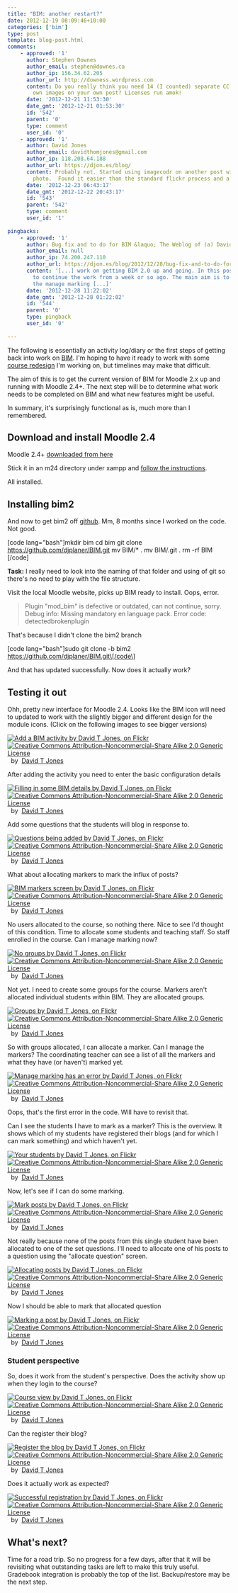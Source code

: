```yaml
---
title: "BIM: another restart?"
date: 2012-12-19 08:09:46+10:00
categories: ['bim']
type: post
template: blog-post.html
comments:
    - approved: '1'
      author: Stephen Downes
      author_email: stephen@downes.ca
      author_ip: 156.34.62.205
      author_url: http://downess.wordpress.com
      content: Do you really think you need 14 (I counted) separate CC licenses for your
        own images on your own post? Licenses run amok!
      date: '2012-12-21 11:53:30'
      date_gmt: '2012-12-21 01:53:30'
      id: '542'
      parent: '0'
      type: comment
      user_id: '0'
    - approved: '1'
      author: David Jones
      author_email: davidthomjones@gmail.com
      author_ip: 118.208.64.188
      author_url: https://djon.es/blog/
      content: Probably not. Started using imagecodr on another post with someone else's
        photo.  Found it easier than the standard flickr process and a bad habit formed.
      date: '2012-12-23 06:43:17'
      date_gmt: '2012-12-22 20:43:17'
      id: '543'
      parent: '542'
      type: comment
      user_id: '1'
    
pingbacks:
    - approved: '1'
      author: Bug fix and to do for BIM &laquo; The Weblog of (a) David Jones
      author_email: null
      author_ip: 74.200.247.110
      author_url: https://djon.es/blog/2012/12/28/bug-fix-and-to-do-for-bim/
      content: '[...] work on getting BIM 2.0 up and going. In this post I&#8217;m trying
        to continue the work from a week or so ago. The main aim is to fix a bug with
        the manage marking [...]'
      date: '2012-12-28 11:22:02'
      date_gmt: '2012-12-28 01:22:02'
      id: '544'
      parent: '0'
      type: pingback
      user_id: '0'
    
---
```

The following is essentially an activity log/diary or the first steps of getting back into work on [BIM](/blog2/research/bam-blog-aggregation-management/). I'm hoping to have it ready to work with some [course redesign](/blog2/2012/12/14/4668/) I'm working on, but timelines may make that difficult.

The aim of this is to get the current version of BIM for Moodle 2.x up and running with Moodle 2.4+. The next step will be to determine what work needs to be completed on BIM and what new features might be useful.

In summary, it's surprisingly functional as is, much more than I remembered.

## Download and install Moodle 2.4

Moodle 2.4+ [downloaded from here](http://download.moodle.org/)

Stick it in an m24 directory under xampp and [follow the instructions](http://docs.moodle.org/24/en/Installing_Moodle).

All installed.

## Installing bim2

And now to get bim2 off [github](https://github.com/djplaner/BIM/tree/bim2). Mm, 8 months since I worked on the code. Not good.

\[code lang="bash"\]mkdir bim cd bim git clone https://github.com/djplaner/BIM.git mv BIM/\* . mv BIM/.git . rm -rf BIM \[/code\]

**Task:** I really need to look into the naming of that folder and using of git so there's no need to play with the file structure.

Visit the local Moodle website, picks up BIM ready to install. Oops, error.

> Plugin "mod\_bim" is defective or outdated, can not continue, sorry.  
> Debug info: Missing mandatory en language pack. Error code: detectedbrokenplugin

That's because I didn't clone the bim2 branch

\[code lang="bash"\]sudo git clone -b bim2 https://github.com/djplaner/BIM.git\[/code\]

And that has updated successfully. Now does it actually work?

## Testing it out

Ohh, pretty new interface for Moodle 2.4. Looks like the BIM icon will need to updated to work with the slightly bigger and different design for the module icons. (Click on the following images to see bigger versions)

[![Add a BIM activity by David T Jones, on Flickr](http://farm9.static.flickr.com/8352/8284658119_07c5bc4fb9_m.jpg "Add a BIM activity by David T Jones, on Flickr")](http://www.flickr.com/photos/david_jones/8284658119/)  
[![Creative Commons Attribution-Noncommercial-Share Alike 2.0 Generic License](http://i.creativecommons.org/l/by-nc-sa/2.0/80x15.png "Creative Commons Attribution-Noncommercial-Share Alike 2.0 Generic License")](http://creativecommons.org/licenses/by-nc-sa/2.0/)  by  [David T Jones](http://www.flickr.com/people/david_jones/) [](http://www.imagecodr.org/)

After adding the activity you need to enter the basic configuration details

[![Filling in some BIM details by David T Jones, on Flickr](http://farm9.static.flickr.com/8083/8285717244_1392ba8f41_m.jpg "Filling in some BIM details by David T Jones, on Flickr")](http://www.flickr.com/photos/david_jones/8285717244/)  
[![Creative Commons Attribution-Noncommercial-Share Alike 2.0 Generic License](http://i.creativecommons.org/l/by-nc-sa/2.0/80x15.png "Creative Commons Attribution-Noncommercial-Share Alike 2.0 Generic License")](http://creativecommons.org/licenses/by-nc-sa/2.0/)  by  [David T Jones](http://www.flickr.com/people/david_jones/) [](http://www.imagecodr.org/)

Add some questions that the students will blog in response to.

[![Questions being added by David T Jones, on Flickr](http://farm9.static.flickr.com/8077/8284657421_127c73e260_m.jpg "Questions being added by David T Jones, on Flickr")](http://www.flickr.com/photos/david_jones/8284657421/)  
[![Creative Commons Attribution-Noncommercial-Share Alike 2.0 Generic License](http://i.creativecommons.org/l/by-nc-sa/2.0/80x15.png "Creative Commons Attribution-Noncommercial-Share Alike 2.0 Generic License")](http://creativecommons.org/licenses/by-nc-sa/2.0/)  by  [David T Jones](http://www.flickr.com/people/david_jones/) [](http://www.imagecodr.org/)

What about allocating markers to mark the influx of posts?

[![BIM markers screen by David T Jones, on Flickr](http://farm9.static.flickr.com/8198/8284657843_49f2103fe8_m.jpg "BIM markers screen by David T Jones, on Flickr")](http://www.flickr.com/photos/david_jones/8284657843/)  
[![Creative Commons Attribution-Noncommercial-Share Alike 2.0 Generic License](http://i.creativecommons.org/l/by-nc-sa/2.0/80x15.png "Creative Commons Attribution-Noncommercial-Share Alike 2.0 Generic License")](http://creativecommons.org/licenses/by-nc-sa/2.0/)  by  [David T Jones](http://www.flickr.com/people/david_jones/) [](http://www.imagecodr.org/)

No users allocated to the course, so nothing there. Nice to see I'd thought of this condition. Time to allocate some students and teaching staff. So staff enrolled in the course. Can I manage marking now?

[![No groups by David T Jones, on Flickr](http://farm9.static.flickr.com/8063/8285798776_d940cacfab_m.jpg "No groups by David T Jones, on Flickr")](http://www.flickr.com/photos/david_jones/8285798776/)  
[![Creative Commons Attribution-Noncommercial-Share Alike 2.0 Generic License](http://i.creativecommons.org/l/by-nc-sa/2.0/80x15.png "Creative Commons Attribution-Noncommercial-Share Alike 2.0 Generic License")](http://creativecommons.org/licenses/by-nc-sa/2.0/)  by  [David T Jones](http://www.flickr.com/people/david_jones/) [](http://www.imagecodr.org/)

Not yet. I need to create some groups for the course. Markers aren't allocated individual students within BIM. They are allocated groups.

[![Groups by David T Jones, on Flickr](http://farm9.static.flickr.com/8065/8285799732_758277e547_m.jpg "Groups by David T Jones, on Flickr")](http://www.flickr.com/photos/david_jones/8285799732/)  
[![Creative Commons Attribution-Noncommercial-Share Alike 2.0 Generic License](http://i.creativecommons.org/l/by-nc-sa/2.0/80x15.png "Creative Commons Attribution-Noncommercial-Share Alike 2.0 Generic License")](http://creativecommons.org/licenses/by-nc-sa/2.0/)  by  [David T Jones](http://www.flickr.com/people/david_jones/) [](http://www.imagecodr.org/)

So with groups allocated, I can allocate a marker. Can I manage the markers? The coordinating teacher can see a list of all the markers and what they have (or haven't) marked yet.

[![Manage marking has an error by David T Jones, on Flickr](http://farm9.static.flickr.com/8070/8285799460_e2bec760f1_m.jpg "Manage marking has an error by David T Jones, on Flickr")](http://www.flickr.com/photos/david_jones/8285799460/)  
[![Creative Commons Attribution-Noncommercial-Share Alike 2.0 Generic License](http://i.creativecommons.org/l/by-nc-sa/2.0/80x15.png "Creative Commons Attribution-Noncommercial-Share Alike 2.0 Generic License")](http://creativecommons.org/licenses/by-nc-sa/2.0/)  by  [David T Jones](http://www.flickr.com/people/david_jones/) [](http://www.imagecodr.org/)

Oops, that's the first error in the code. Will have to revisit that.

Can I see the students I have to mark as a marker? This is the overview. It shows which of my students have registered their blogs (and for which I can mark something) and which haven't yet.

[![Your students by David T Jones, on Flickr](http://farm9.static.flickr.com/8479/8285798614_772b7a2d7b_m.jpg "Your students by David T Jones, on Flickr")](http://www.flickr.com/photos/david_jones/8285798614/)  
[![Creative Commons Attribution-Noncommercial-Share Alike 2.0 Generic License](http://i.creativecommons.org/l/by-nc-sa/2.0/80x15.png "Creative Commons Attribution-Noncommercial-Share Alike 2.0 Generic License")](http://creativecommons.org/licenses/by-nc-sa/2.0/)  by  [David T Jones](http://www.flickr.com/people/david_jones/) [](http://www.imagecodr.org/)

Now, let's see if I can do some marking.

[![Mark posts by David T Jones, on Flickr](http://farm9.static.flickr.com/8081/8285799322_76ce1acc84_m.jpg "Mark posts by David T Jones, on Flickr")](http://www.flickr.com/photos/david_jones/8285799322/)  
[![Creative Commons Attribution-Noncommercial-Share Alike 2.0 Generic License](http://i.creativecommons.org/l/by-nc-sa/2.0/80x15.png "Creative Commons Attribution-Noncommercial-Share Alike 2.0 Generic License")](http://creativecommons.org/licenses/by-nc-sa/2.0/)  by  [David T Jones](http://www.flickr.com/people/david_jones/) [](http://www.imagecodr.org/)

Not really because none of the posts from this single student have been allocated to one of the set questions. I'll need to allocate one of his posts to a question using the "allocate question" screen.

[![Allocating posts by David T Jones, on Flickr](http://farm9.static.flickr.com/8224/8284740141_183caf08d1_m.jpg "Allocating posts by David T Jones, on Flickr")](http://www.flickr.com/photos/david_jones/8284740141/)  
[![Creative Commons Attribution-Noncommercial-Share Alike 2.0 Generic License](http://i.creativecommons.org/l/by-nc-sa/2.0/80x15.png "Creative Commons Attribution-Noncommercial-Share Alike 2.0 Generic License")](http://creativecommons.org/licenses/by-nc-sa/2.0/)  by  [David T Jones](http://www.flickr.com/people/david_jones/) [](http://www.imagecodr.org/)

Now I should be able to mark that allocated question

[![Marking a post by David T Jones, on Flickr](http://farm9.static.flickr.com/8076/8285799122_8e83204da7_m.jpg "Marking a post by David T Jones, on Flickr")](http://www.flickr.com/photos/david_jones/8285799122/)  
[![Creative Commons Attribution-Noncommercial-Share Alike 2.0 Generic License](http://i.creativecommons.org/l/by-nc-sa/2.0/80x15.png "Creative Commons Attribution-Noncommercial-Share Alike 2.0 Generic License")](http://creativecommons.org/licenses/by-nc-sa/2.0/)  by  [David T Jones](http://www.flickr.com/people/david_jones/) [](http://www.imagecodr.org/)

### Student perspective

So, does it work from the student's perspective. Does the activity show up when they login to the course?

[![Course view by David T Jones, on Flickr](http://farm9.static.flickr.com/8060/8284692223_fcf0ab4f40_m.jpg "Course view by David T Jones, on Flickr")](http://www.flickr.com/photos/david_jones/8284692223/)  
[![Creative Commons Attribution-Noncommercial-Share Alike 2.0 Generic License](http://i.creativecommons.org/l/by-nc-sa/2.0/80x15.png "Creative Commons Attribution-Noncommercial-Share Alike 2.0 Generic License")](http://creativecommons.org/licenses/by-nc-sa/2.0/)  by  [David T Jones](http://www.flickr.com/people/david_jones/) [](http://www.imagecodr.org/)

Can the register their blog?

[![Register the blog by David T Jones, on Flickr](http://farm9.static.flickr.com/8065/8284692093_b993397227_m.jpg "Register the blog by David T Jones, on Flickr")](http://www.flickr.com/photos/david_jones/8284692093/)  
[![Creative Commons Attribution-Noncommercial-Share Alike 2.0 Generic License](http://i.creativecommons.org/l/by-nc-sa/2.0/80x15.png "Creative Commons Attribution-Noncommercial-Share Alike 2.0 Generic License")](http://creativecommons.org/licenses/by-nc-sa/2.0/)  by  [David T Jones](http://www.flickr.com/people/david_jones/) [](http://www.imagecodr.org/)

Does it actually work as expected?

[![Successful registration by David T Jones, on Flickr](http://farm9.static.flickr.com/8503/8285751550_f2488d02b5_m.jpg "Successful registration by David T Jones, on Flickr")](http://www.flickr.com/photos/david_jones/8285751550/)  
[![Creative Commons Attribution-Noncommercial-Share Alike 2.0 Generic License](http://i.creativecommons.org/l/by-nc-sa/2.0/80x15.png "Creative Commons Attribution-Noncommercial-Share Alike 2.0 Generic License")](http://creativecommons.org/licenses/by-nc-sa/2.0/)  by  [David T Jones](http://www.flickr.com/people/david_jones/) [](http://www.imagecodr.org/)

## What's next?

Time for a road trip. So no progress for a few days, after that it will be revisiting what outstanding tasks are left to make this truly useful. Gradebook integration is probably the top of the list. Backup/restore may be the next step.